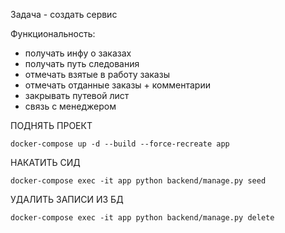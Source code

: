 Задача - создать сервис

Функциональность:

- получать инфу о заказах
- получать путь следования
- отмечать взятые в работу заказы
- отмечать отданные заказы + комментарии
- закрывать путевой лист
- связь с менеджером

ПОДНЯТЬ ПРОЕКТ

```shell
docker-compose up -d --build --force-recreate app
```

НАКАТИТЬ СИД

```shell
docker-compose exec -it app python backend/manage.py seed
```

УДАЛИТЬ ЗАПИСИ ИЗ БД

```shell
docker-compose exec -it app python backend/manage.py delete
```
